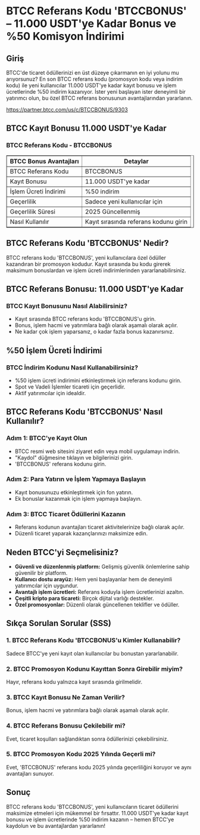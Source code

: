 <h1>BTCC Referans Kodu 'BTCCBONUS' – 11.000 USDT'ye Kadar Bonus ve %50 Komisyon İndirimi</h1>
<h2>Giriş</h2>
<p>BTCC'de ticaret ödüllerinizi en üst düzeye çıkarmanın en iyi yolunu mu arıyorsunuz? En son BTCC referans kodu (promosyon kodu veya indirim kodu) ile yeni kullanıcılar 11.000 USDT'ye kadar kayıt bonusu ve işlem ücretlerinde %50 indirim kazanıyor. İster yeni başlayan ister deneyimli bir yatırımcı olun, bu özel BTCC referans bonusunun avantajlarından yararlanın.</p>
<a href="https://partner.btcc.com/us/c/BTCCBONUS/9303" target="_blank">https://partner.btcc.com/us/c/BTCCBONUS/9303</a>

<h2>BTCC Kayıt Bonusu 11.000 USDT'ye Kadar</h2>
<h3>BTCC Referans Kodu - BTCCBONUS</h3>
<table border="1">
<tr>
<th>BTCC Bonus Avantajları</th>
<th>Detaylar</th>
</tr>
<tr>
<td>BTCC Referans Kodu</td>
<td>BTCCBONUS</td>
</tr>
<tr>
<td>Kayıt Bonusu</td>
<td>11.000 USDT'ye kadar</td>
</tr>
<tr>
<td>İşlem Ücreti İndirimi</td>
<td>%50 indirim</td>
</tr>
<tr>
<td>Geçerlilik</td>
<td>Sadece yeni kullanıcılar için</td>
</tr>
<tr>
<td>Geçerlilik Süresi</td>
<td>2025 Güncellenmiş</td>
</tr>
<tr>
<td>Nasıl Kullanılır</td>
<td>Kayıt sırasında referans kodunu girin</td>
</tr>
</table>
<h2>BTCC Referans Kodu 'BTCCBONUS' Nedir?</h2>
<p>BTCC referans kodu 'BTCCBONUS', yeni kullanıcılara özel ödüller kazandıran bir promosyon kodudur. Kayıt sırasında bu kodu girerek maksimum bonuslardan ve işlem ücreti indirimlerinden yararlanabilirsiniz.</p>
<h2>BTCC Referans Bonusu: 11.000 USDT'ye Kadar</h2>
<h3>BTCC Kayıt Bonusunu Nasıl Alabilirsiniz?</h3>
<ul>
<li>Kayıt sırasında BTCC referans kodu 'BTCCBONUS'u girin.</li>
<li>Bonus, işlem hacmi ve yatırımlara bağlı olarak aşamalı olarak açılır.</li>
<li>Ne kadar çok işlem yaparsanız, o kadar fazla bonus kazanırsınız.</li>
</ul>
<h2>%50 İşlem Ücreti İndirimi</h2>
<h3>BTCC İndirim Kodunu Nasıl Kullanabilirsiniz?</h3>
<ul>
<li>%50 işlem ücreti indirimini etkinleştirmek için referans kodunu girin.</li>
<li>Spot ve Vadeli İşlemler ticareti için geçerlidir.</li>
<li>Aktif yatırımcılar için idealdir.</li>
</ul>
<h2>BTCC Referans Kodu 'BTCCBONUS' Nasıl Kullanılır?</h2>
<h3>Adım 1: BTCC'ye Kayıt Olun</h3>
<ul>
<li>BTCC resmi web sitesini ziyaret edin veya mobil uygulamayı indirin.</li>
<li>"Kaydol" düğmesine tıklayın ve bilgilerinizi girin.</li>
<li>'BTCCBONUS' referans kodunu girin.</li>
</ul>
<h3>Adım 2: Para Yatırın ve İşlem Yapmaya Başlayın</h3>
<ul>
<li>Kayıt bonusunuzu etkinleştirmek için fon yatırın.</li>
<li>Ek bonuslar kazanmak için işlem yapmaya başlayın.</li>
</ul>
<h3>Adım 3: BTCC Ticaret Ödüllerini Kazanın</h3>
<ul>
<li>Referans kodunun avantajları ticaret aktivitelerinize bağlı olarak açılır.</li>
<li>Düzenli ticaret yaparak kazançlarınızı maksimize edin.</li>
</ul>
<h2>Neden BTCC'yi Seçmelisiniz?</h2>
<ul>
<li><strong>Güvenli ve düzenlenmiş platform:</strong> Gelişmiş güvenlik önlemlerine sahip güvenilir bir platform.</li>
<li><strong>Kullanıcı dostu arayüz:</strong> Hem yeni başlayanlar hem de deneyimli yatırımcılar için uygundur.</li>
<li><strong>Avantajlı işlem ücretleri:</strong> Referans koduyla işlem ücretlerinizi azaltın.</li>
<li><strong>Çeşitli kripto para ticareti:</strong> Birçok dijital varlığı destekler.</li>
<li><strong>Özel promosyonlar:</strong> Düzenli olarak güncellenen teklifler ve ödüller.</li>
</ul>
<h2>Sıkça Sorulan Sorular (SSS)</h2>
<h3>1. BTCC Referans Kodu 'BTCCBONUS'u Kimler Kullanabilir?</h3>
<p>Sadece BTCC'ye yeni kayıt olan kullanıcılar bu bonustan yararlanabilir.</p>
<h3>2. BTCC Promosyon Kodunu Kayıttan Sonra Girebilir miyim?</h3>
<p>Hayır, referans kodu yalnızca kayıt sırasında girilmelidir.</p>
<h3>3. BTCC Kayıt Bonusu Ne Zaman Verilir?</h3>
<p>Bonus, işlem hacmi ve yatırımlara bağlı olarak aşamalı olarak açılır.</p>
<h3>4. BTCC Referans Bonusu Çekilebilir mi?</h3>
<p>Evet, ticaret koşulları sağlandıktan sonra ödüllerinizi çekebilirsiniz.</p>
<h3>5. BTCC Promosyon Kodu 2025 Yılında Geçerli mi?</h3>
<p>Evet, 'BTCCBONUS' referans kodu 2025 yılında geçerliliğini koruyor ve aynı avantajları sunuyor.</p>
<h2>Sonuç</h2>
<p>BTCC referans kodu 'BTCCBONUS', yeni kullanıcıların ticaret ödüllerini maksimize etmeleri için mükemmel bir fırsattır. 11.000 USDT'ye kadar kayıt bonusu ve işlem ücretlerinde %50 indirim kazanın – hemen BTCC'ye kaydolun ve bu avantajlardan yararlanın!</p>
</body>
</html>
